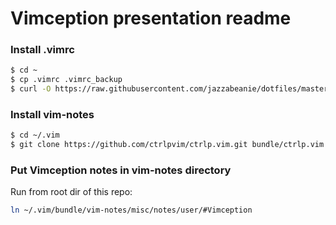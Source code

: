 # Vimception presentation readme

### Install .vimrc
```bash
$ cd ~
$ cp .vimrc .vimrc_backup
$ curl -O https://raw.githubusercontent.com/jazzabeanie/dotfiles/master/home/.vimrc
```

### Install vim-notes
```bash
$ cd ~/.vim
$ git clone https://github.com/ctrlpvim/ctrlp.vim.git bundle/ctrlp.vim
```

### Put Vimception notes in vim-notes directory
Run from root dir of this repo:
```bash
ln ~/.vim/bundle/vim-notes/misc/notes/user/#Vimception
```

